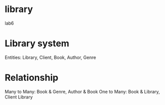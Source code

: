 # library
lab6

# Library system
Entities: Library, Client, Book, Author, Genre

# Relationship 
Many to Many: Book & Genre, Author & Book
One to Many: Book & Library, Client Library
